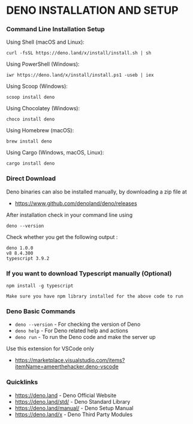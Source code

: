 # DENO INSTALLATION AND SETUP

### Command Line Installation Setup

Using Shell (macOS and Linux):

    curl -fsSL https://deno.land/x/install/install.sh | sh

Using PowerShell (Windows):

    iwr https://deno.land/x/install/install.ps1 -useb | iex

Using Scoop (Windows):

    scoop install deno

Using Chocolatey (Windows):

    choco install deno

Using Homebrew (macOS):

    brew install deno

Using Cargo (Windows, macOS, Linux):

    cargo install deno
    
### Direct Download

Deno binaries can also be installed manually, by downloading a zip file at

- https://www.github.com/denoland/deno/releases

After installation check in your command line using

    deno --version
    
Check whether you get the following output :

    deno 1.0.0
    v8 8.4.300
    typescript 3.9.2
    
### If you want to download Typescript manually (Optional)

    npm install -g typescript
    
    Make sure you have npm library installed for the above code to run
    
### Deno Basic Commands

- `deno --version` - For checking the version of Deno
- `deno help` - For Deno related help and actions
- `deno run` - To run the Deno code and make the server up

Use this extension for VSCode only 

- https://marketplace.visualstudio.com/items?itemName=ameerthehacker.deno-vscode

### Quicklinks 

- https://deno.land - Deno Official Website
- https://deno.land/std/ - Deno Standard Library
- https://deno.land/manual/ - Deno Setup Manual
- https://deno.land/x - Deno Third Party Modules


    
    
    
